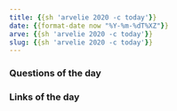```yaml
---
title: {{sh 'arvelie 2020 -c today'}}
date: {{format-date now "%Y-%m-%dT%XZ"}} 
arve: {{sh 'arvelie 2020 -c today'}}
slug: {{sh 'arvelie 2020 -c today'}}
---
```



### Questions of the day

### Links of the day

